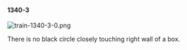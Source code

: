 #### 1340-3
![train-1340-3-0.png](https://github.com/lil-lab/nlvr/raw/master/nlvr/train/images/6/train-1340-3-0.png "train-1340-3-0.png")

There is no black circle closely touching right wall of a box.